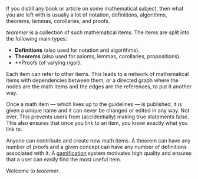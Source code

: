 If you distill any book or article on some mathematical subject, then what you are left with is usually a lot of notation, definitions, algorithms, theorems, lemmas, corollaries, and proofs.

*teoremer* is a collection of such mathematical items. The items are split into the following main types:
*   **Definitions** (also used for notation and algorithms).
*   **Theorems** (also used for axioms, lemmas, corollaries, propositions).
*   **Proofs (of varying rigor).

Each item can refer to other items. This leads to a network of mathematical items with dependencies between them, or a directed graph where the nodes are the math items and the edges are the references, to put it another way.

Once a math item &mdash; which lives up to the guidelines &mdash; is published, it is given a unique name and it can never be changed or edited in any way. Not ever. This prevents users from (accidentially) making true statements false. This also ensures that once you link to an item, you know exactly what you link to.

Anyone can contribute and create new math items. A theorem can have any number of proofs and a given concept can have any number of definitions associated with it. A [gamification](http://en.wikipedia.org/wiki/Gamification) system motivates high quality and ensures that a user can easily find the most useful item.

Welcome to *teoremer*.
